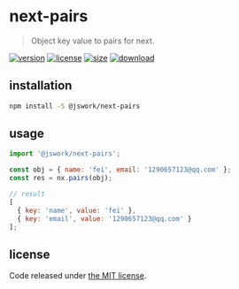 # next-pairs
> Object key value to pairs for next.

[![version][version-image]][version-url]
[![license][license-image]][license-url]
[![size][size-image]][size-url]
[![download][download-image]][download-url]

## installation
```bash
npm install -S @jswork/next-pairs
```

## usage
```js
import '@jswork/next-pairs';

const obj = { name: 'fei', email: '1290657123@qq.com' };
const res = nx.pairs(obj);

// result
[
  { key: 'name', value: 'fei' },
  { key: 'email', value: '1290657123@qq.com' }
];
```

## license
Code released under [the MIT license](https://github.com/afeiship/next-pairs/blob/master/LICENSE.txt).

[version-image]: https://img.shields.io/npm/v/@jswork/next-pairs
[version-url]: https://npmjs.org/package/@jswork/next-pairs

[license-image]: https://img.shields.io/npm/l/@jswork/next-pairs
[license-url]: https://github.com/afeiship/next-pairs/blob/master/LICENSE.txt

[size-image]: https://img.shields.io/bundlephobia/minzip/@jswork/next-pairs
[size-url]: https://github.com/afeiship/next-pairs/blob/master/dist/next-pairs.min.js

[download-image]: https://img.shields.io/npm/dm/@jswork/next-pairs
[download-url]: https://www.npmjs.com/package/@jswork/next-pairs

